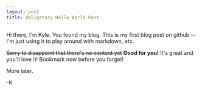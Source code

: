```yaml
---
layout: post
title: Obligatory Hello World Post
---
```


Hi there, I'm Kyle. You found my blog.
This is my first blog post on github -- I'm just using it to play around with markdown, etc.

~~Sorry to disappoint that there's no content yet~~ **Good for you!** It's great and you'll love it! Bookmark now before you forget!

More later.

-K
